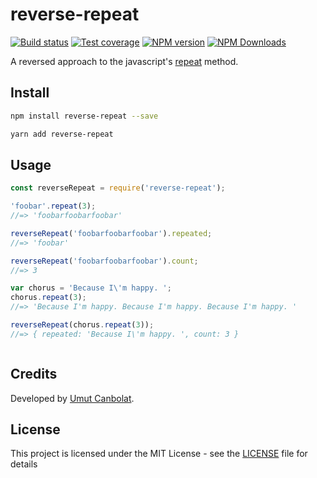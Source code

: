 # reverse-repeat

[![Build status](https://img.shields.io/travis/umutcanbolat/reverse-repeat/master.svg?style=flat)](https://travis-ci.org/umutcanbolat/reverse-repeat)
[![Test coverage](https://img.shields.io/codecov/c/github/umutcanbolat/reverse-repeat.svg?style=flat)](https://codecov.io/gh/umutcanbolat/reverse-repeat)
[![NPM version](https://img.shields.io/npm/v/reverse-repeat.svg?style=flat)](https://www.npmjs.com/package/reverse-repeat)
[![NPM Downloads](https://img.shields.io/npm/dm/reverse-repeat.svg?style=flat)](https://www.npmjs.com/package/reverse-repeat)

A reversed approach to the javascript's [repeat](https://developer.mozilla.org/en-US/docs/Web/JavaScript/Reference/Global_Objects/String/repeat) method.

## Install

```sh
npm install reverse-repeat --save
```

```sh
yarn add reverse-repeat
```

## Usage

```javascript
const reverseRepeat = require('reverse-repeat');

'foobar'.repeat(3);
//=> 'foobarfoobarfoobar'

reverseRepeat('foobarfoobarfoobar').repeated;
//=> 'foobar'

reverseRepeat('foobarfoobarfoobar').count;
//=> 3

var chorus = 'Because I\'m happy. ';
chorus.repeat(3);
//=> 'Because I'm happy. Because I'm happy. Because I'm happy. '

reverseRepeat(chorus.repeat(3));
//=> { repeated: 'Because I\'m happy. ', count: 3 }



```


## Credits
Developed by [Umut Canbolat](https://github.com/umutcanbolat).

## License
This project is licensed under the MIT License - see the [LICENSE](LICENSE) file for details
